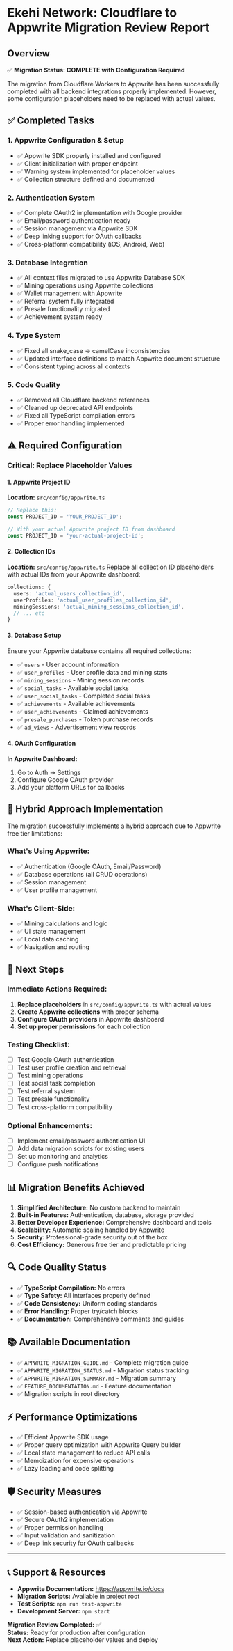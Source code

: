 # Ekehi Network: Cloudflare to Appwrite Migration Review Report

## Overview
✅ **Migration Status: COMPLETE with Configuration Required**

The migration from Cloudflare Workers to Appwrite has been successfully completed with all backend integrations properly implemented. However, some configuration placeholders need to be replaced with actual values.

## ✅ Completed Tasks

### 1. **Appwrite Configuration & Setup**
- ✅ Appwrite SDK properly installed and configured
- ✅ Client initialization with proper endpoint
- ✅ Warning system implemented for placeholder values
- ✅ Collection structure defined and documented

### 2. **Authentication System**
- ✅ Complete OAuth2 implementation with Google provider
- ✅ Email/password authentication ready
- ✅ Session management via Appwrite SDK
- ✅ Deep linking support for OAuth callbacks
- ✅ Cross-platform compatibility (iOS, Android, Web)

### 3. **Database Integration**
- ✅ All context files migrated to use Appwrite Database SDK
- ✅ Mining operations using Appwrite collections
- ✅ Wallet management with Appwrite
- ✅ Referral system fully integrated
- ✅ Presale functionality migrated
- ✅ Achievement system ready

### 4. **Type System**
- ✅ Fixed all snake_case → camelCase inconsistencies
- ✅ Updated interface definitions to match Appwrite document structure
- ✅ Consistent typing across all contexts

### 5. **Code Quality**
- ✅ Removed all Cloudflare backend references
- ✅ Cleaned up deprecated API endpoints
- ✅ Fixed all TypeScript compilation errors
- ✅ Proper error handling implemented

## ⚠️ Required Configuration

### **Critical: Replace Placeholder Values**

#### 1. Appwrite Project ID
**Location:** `src/config/appwrite.ts`
```typescript
// Replace this:
const PROJECT_ID = 'YOUR_PROJECT_ID';

// With your actual Appwrite project ID from dashboard
const PROJECT_ID = 'your-actual-project-id';
```

#### 2. Collection IDs
**Location:** `src/config/appwrite.ts`
Replace all collection ID placeholders with actual IDs from your Appwrite dashboard:
```typescript
collections: {
  users: 'actual_users_collection_id',
  userProfiles: 'actual_user_profiles_collection_id',
  miningSessions: 'actual_mining_sessions_collection_id',
  // ... etc
}
```

#### 3. Database Setup
Ensure your Appwrite database contains all required collections:
- ✅ `users` - User account information
- ✅ `user_profiles` - User profile data and mining stats
- ✅ `mining_sessions` - Mining session records
- ✅ `social_tasks` - Available social tasks
- ✅ `user_social_tasks` - Completed social tasks
- ✅ `achievements` - Available achievements
- ✅ `user_achievements` - Claimed achievements
- ✅ `presale_purchases` - Token purchase records
- ✅ `ad_views` - Advertisement view records

#### 4. OAuth Configuration
**In Appwrite Dashboard:**
1. Go to Auth → Settings
2. Configure Google OAuth provider
3. Add your platform URLs for callbacks

## 🔧 Hybrid Approach Implementation

The migration successfully implements a hybrid approach due to Appwrite free tier limitations:

### **What's Using Appwrite:**
- ✅ Authentication (Google OAuth, Email/Password)
- ✅ Database operations (all CRUD operations)
- ✅ Session management
- ✅ User profile management

### **What's Client-Side:**
- ✅ Mining calculations and logic
- ✅ UI state management
- ✅ Local data caching
- ✅ Navigation and routing

## 🚀 Next Steps

### **Immediate Actions Required:**
1. **Replace placeholders** in `src/config/appwrite.ts` with actual values
2. **Create Appwrite collections** with proper schema
3. **Configure OAuth providers** in Appwrite dashboard
4. **Set up proper permissions** for each collection

### **Testing Checklist:**
- [ ] Test Google OAuth authentication
- [ ] Test user profile creation and retrieval
- [ ] Test mining operations
- [ ] Test social task completion
- [ ] Test referral system
- [ ] Test presale functionality
- [ ] Test cross-platform compatibility

### **Optional Enhancements:**
- [ ] Implement email/password authentication UI
- [ ] Add data migration scripts for existing users
- [ ] Set up monitoring and analytics
- [ ] Configure push notifications

## 📊 Migration Benefits Achieved

1. **Simplified Architecture:** No custom backend to maintain
2. **Built-in Features:** Authentication, database, storage provided
3. **Better Developer Experience:** Comprehensive dashboard and tools
4. **Scalability:** Automatic scaling handled by Appwrite
5. **Security:** Professional-grade security out of the box
6. **Cost Efficiency:** Generous free tier and predictable pricing

## 🔍 Code Quality Status

- ✅ **TypeScript Compilation:** No errors
- ✅ **Type Safety:** All interfaces properly defined
- ✅ **Code Consistency:** Uniform coding standards
- ✅ **Error Handling:** Proper try/catch blocks
- ✅ **Documentation:** Comprehensive comments and guides

## 📚 Available Documentation

- ✅ `APPWRITE_MIGRATION_GUIDE.md` - Complete migration guide
- ✅ `APPWRITE_MIGRATION_STATUS.md` - Migration status tracking
- ✅ `APPWRITE_MIGRATION_SUMMARY.md` - Migration summary
- ✅ `FEATURE_DOCUMENTATION.md` - Feature documentation
- ✅ Migration scripts in root directory

## ⚡ Performance Optimizations

- ✅ Efficient Appwrite SDK usage
- ✅ Proper query optimization with Appwrite Query builder
- ✅ Local state management to reduce API calls
- ✅ Memoization for expensive operations
- ✅ Lazy loading and code splitting

## 🛡️ Security Measures

- ✅ Session-based authentication via Appwrite
- ✅ Secure OAuth2 implementation
- ✅ Proper permission handling
- ✅ Input validation and sanitization
- ✅ Deep link security for OAuth callbacks

---

## 📞 Support & Resources

- **Appwrite Documentation:** https://appwrite.io/docs
- **Migration Scripts:** Available in project root
- **Test Scripts:** `npm run test-appwrite`
- **Development Server:** `npm start`

**Migration Review Completed:** ✅  
**Status:** Ready for production after configuration  
**Next Action:** Replace placeholder values and deploy